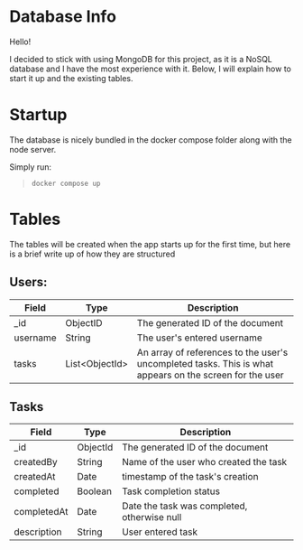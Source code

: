 # Database Info

Hello!

I decided to stick with using MongoDB for this project, as it is a NoSQL database and I have the most experience with it. Below, I will explain how to start it up and the existing tables.

# Startup

The database is nicely bundled in the docker compose folder along with the node server.

Simply run:

> `docker compose up`

# Tables

The tables will be created when the app starts up for the first time, but here is a brief write up of how they are structured

## Users:

| Field    | Type             | Description                                                                                             |
| -------- | ---------------- | ------------------------------------------------------------------------------------------------------- |
| \_id     | ObjectID         | The generated ID of the document                                                                        |
| username | String           | The user's entered username                                                                             |
| tasks    | List\<ObjectId\> | An array of references to the user's uncompleted tasks. This is what appears on the screen for the user |

## Tasks

| Field       | Type     | Description                                 |
| ----------- | -------- | ------------------------------------------- |
| \_id        | ObjectId | The generated ID of the document            |
| createdBy   | String   | Name of the user who created the task       |
| createdAt   | Date     | timestamp of the task's creation            |
| completed   | Boolean  | Task completion status                      |
| completedAt | Date     | Date the task was completed, otherwise null |
| description | String   | User entered task                           |
